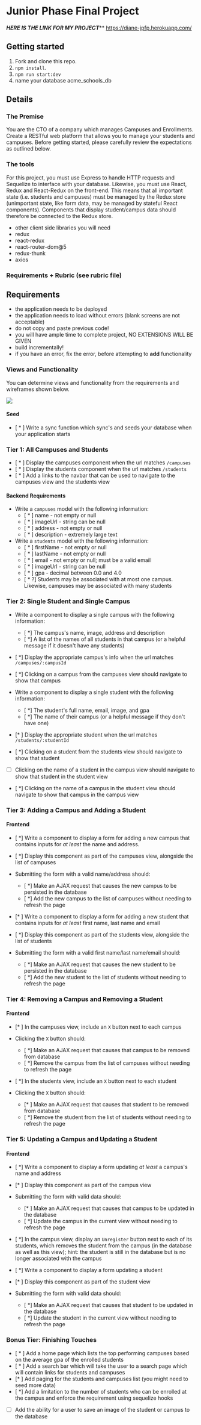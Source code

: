 # Junior Phase Final Project
*******************************************HERE IS THE LINK FOR MY PROJECT*********************************************
https://diane-jpfp.herokuapp.com/

## Getting started

1. Fork and clone this repo.
2. `npm install`.
3. `npm run start:dev`
4. name your database acme_schools_db
## Details

### The Premise

You are the CTO of a company which manages Campuses and Enrollments. Create a RESTful web platform that allows you to manage your students and campuses. Before getting started, please carefully review the expectations as outlined below.

### The tools

For this project, you must use Express to handle HTTP requests and Sequelize to interface with your database. Likewise, you must use React, Redux and React-Redux on the front-end. This means that all important state (i.e. students and campuses) must be managed by the Redux store (unimportant state, like form data, may be managed by stateful React components). Components that display student/campus data should therefore be connected to the Redux store. 

- other client side libraries you will need
- redux
- react-redux
- react-router-dom@5
- redux-thunk
- axios

### Requirements + Rubric (see rubric file)

## Requirements

- the application needs to be deployed
- the application needs to load without errors (blank screens are not acceptable)
- do not copy and paste previous code!
- you will have ample time to complete project, NO EXTENSIONS WILL BE GIVEN
- build incrementally! 
- if you have an error, fix the error, before attempting to **add** functionality


### Views and Functionality

You can determine views and functionality from the requirements and wireframes shown below.

<img src='https://github.com/FullstackAcademy/jpfp-template-a-flex/blob/main/wireframes.png' />



#### Seed

- [ * ] Write a sync function which sync's and seeds your database when your application starts 

### Tier 1: All Campuses and Students

- [ * ] Display the campuses component when the url matches `/campuses`
- [ * ] Display the students component when the url matches `/students`
- [ * ] Add a links to the navbar that can be used to navigate to the campuses view and the students view

#### Backend Requirements

- Write a `campuses` model with the following information:
  - [ * ] name - not empty or null
  - [ * ] imageUrl - string can be null 
  - [ * ] address - not empty or null
  - [ * ] description - extremely large text
- Write a `students` model with the following information:
  - [ * ] firstName - not empty or null
  - [ * ] lastName - not empty or null
  - [ * ] email - not empty or null; must be a valid email
  - [ * ] imageUrl - string can be null 
  - [ * ] gpa - decimal between 0.0 and 4.0
  - [ * ?] Students may be associated with at most one campus. Likewise, campuses may be associated with many students


### Tier 2: Single Student and Single Campus


- Write a component to display a single campus with the following information:
  - [ *] The campus's name, image, address and description
  - [ *] A list of the names of all students in that campus (or a helpful message if it doesn't have any students)
- [ *] Display the appropriate campus's info when the url matches `/campuses/:campusId`
- [ *] Clicking on a campus from the campuses view should navigate to show that campus

- Write a component to display a single student with the following information:
  - [ *] The student's full name, email, image, and gpa
  - [ *] The name of their campus (or a helpful message if they don't have one)
- [* ] Display the appropriate student when the url matches `/students/:studentId`
- [ *] Clicking on a student from the students view should navigate to show that student

- [ ] Clicking on the name of a student in the campus view should navigate to show that student in the student view
- [ *] Clicking on the name of a campus in the student view should navigate to show that campus in the campus view


### Tier 3: Adding a Campus and Adding a Student


#### Frontend

- [ *] Write a component to display a form for adding a new campus that contains inputs for _at least_ the name and address.
- [ *] Display this component as part of the campuses view, alongside the list of campuses
- Submitting the form with a valid name/address should:

  - [ *] Make an AJAX request that causes the new campus to be persisted in the database
  - [ *] Add the new campus to the list of campuses without needing to refresh the page

- [* ] Write a component to display a form for adding a new student that contains inputs for _at least_ first name, last name and email
- [ *] Display this component as part of the students view, alongside the list of students
- Submitting the form with a valid first name/last name/email should:
  - [ *] Make an AJAX request that causes the new student to be persisted in the database
  - [ *] Add the new student to the list of students without needing to refresh the page



### Tier 4: Removing a Campus and Removing a Student


#### Frontend

- [* ] In the campuses view, include an `X` button next to each campus
- Clicking the `X` button should:

  - [ *] Make an AJAX request that causes that campus to be removed from database
  - [ *] Remove the campus from the list of campuses without needing to refresh the page

- [ *] In the students view, include an `X` button next to each student
- Clicking the `X` button should:
  - [* ] Make an AJAX request that causes that student to be removed from database
  - [ *] Remove the student from the list of students without needing to refresh the page


### Tier 5: Updating a Campus and Updating a Student


#### Frontend

- [ *] Write a component to display a form updating _at least_ a campus's name and address
- [* ] Display this component as part of the campus view
- Submitting the form with valid data should:
  - [* ] Make an AJAX request that causes that campus to be updated in the database
  - [ *] Update the campus in the current view without needing to refresh the page
- [ *] In the campus view, display an `Unregister` button next to each of its students, which removes the student from the campus (in the database as well as this view); hint: the student is still in the database but is no longer associated with the campus

- [ *] Write a component to display a form updating a student
- [* ] Display this component as part of the student view
- Submitting the form with valid data should:
  - [ *] Make an AJAX request that causes that student to be updated in the database
  - [ *] Update the student in the current view without needing to refresh the page



### Bonus Tier: Finishing Touches

- [ * ] Add a home page which lists the top performing campuses based on the average gpa of the enrolled students
- [ * ] Add a search bar which will take the user to a search page which will contain links for students and campuses
- [* ] Add paging for the students and campuses list (you might need to seed more data)
- [ *] Add a limitation to the number of students who can be enrolled at the campus and enforce the requirement using sequelize hooks
- [ ] Add the ability for a user to save an image of the student or campus to the database








